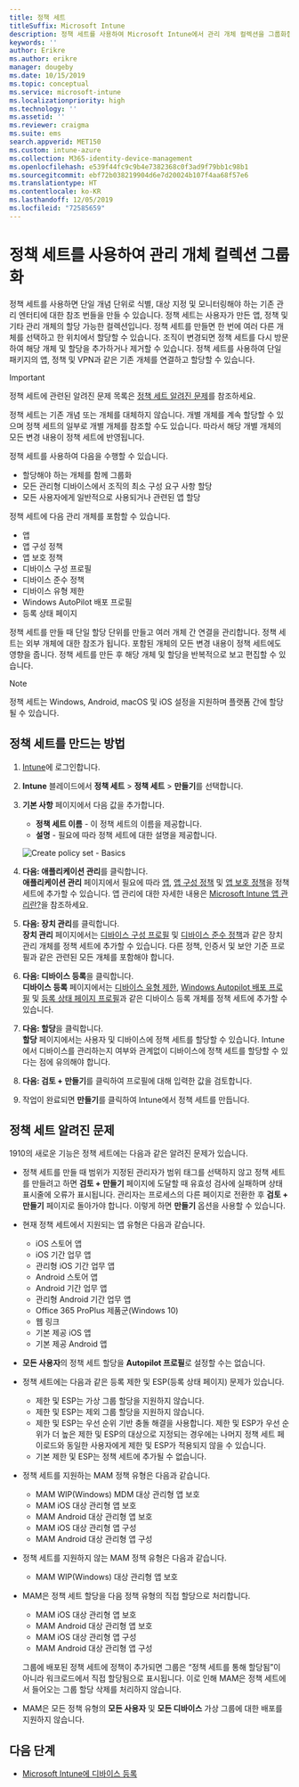 ```yaml
---
title: 정책 세트
titleSuffix: Microsoft Intune
description: 정책 세트를 사용하여 Microsoft Intune에서 관리 개체 컬렉션을 그룹화합니다.
keywords: ''
author: Erikre
ms.author: erikre
manager: dougeby
ms.date: 10/15/2019
ms.topic: conceptual
ms.service: microsoft-intune
ms.localizationpriority: high
ms.technology: ''
ms.assetid: ''
ms.reviewer: craigma
ms.suite: ems
search.appverid: MET150
ms.custom: intune-azure
ms.collection: M365-identity-device-management
ms.openlocfilehash: e539f44fc9c9b4e7382368c0f3ad9f79bb1c98b1
ms.sourcegitcommit: ebf72b038219904d6e7d20024b107f4aa68f57e6
ms.translationtype: HT
ms.contentlocale: ko-KR
ms.lasthandoff: 12/05/2019
ms.locfileid: "72585659"
---
```

# <a name="use-policy-sets-to-group-collections-of-management-objects"></a>정책 세트를 사용하여 관리 개체 컬렉션 그룹화

정책 세트를 사용하면 단일 개념 단위로 식별, 대상 지정 및 모니터링해야 하는 기존 관리 엔터티에 대한 참조 번들을 만들 수 있습니다. 정책 세트는 사용자가 만든 앱, 정책 및 기타 관리 개체의 할당 가능한 컬렉션입니다. 정책 세트를 만들면 한 번에 여러 다른 개체를 선택하고 한 위치에서 할당할 수 있습니다. 조직이 변경되면 정책 세트를 다시 방문하여 해당 개체 및 할당을 추가하거나 제거할 수 있습니다. 정책 세트를 사용하여 단일 패키지의 앱, 정책 및 VPN과 같은 기존 개체를 연결하고 할당할 수 있습니다. 

> [!IMPORTANT]
> 정책 세트에 관련된 알려진 문제 목록은 [정책 세트 알려진 문제](~/fundamentals/policy-sets.md#policy-sets-known-issues)를 참조하세요.

정책 세트는 기존 개념 또는 개체를 대체하지 않습니다. 개별 개체를 계속 할당할 수 있으며 정책 세트의 일부로 개별 개체를 참조할 수도 있습니다. 따라서 해당 개별 개체의 모든 변경 내용이 정책 세트에 반영됩니다. 

정책 세트를 사용하여 다음을 수행할 수 있습니다.

- 할당해야 하는 개체를 함께 그룹화
- 모든 관리형 디바이스에서 조직의 최소 구성 요구 사항 할당
- 모든 사용자에게 일반적으로 사용되거나 관련된 앱 할당

정책 세트에 다음 관리 개체를 포함할 수 있습니다.
- 앱
- 앱 구성 정책
- 앱 보호 정책
- 디바이스 구성 프로필
- 디바이스 준수 정책
- 디바이스 유형 제한
- Windows AutoPilot 배포 프로필
- 등록 상태 페이지

정책 세트를 만들 때 단일 할당 단위를 만들고 여러 개체 간 연결을 관리합니다. 정책 세트는 외부 개체에 대한 참조가 됩니다. 포함된 개체의 모든 변경 내용이 정책 세트에도 영향을 줍니다. 정책 세트를 만든 후 해당 개체 및 할당을 반복적으로 보고 편집할 수 있습니다. 

> [!NOTE]
> 정책 세트는 Windows, Android, macOS 및 iOS 설정을 지원하며 플랫폼 간에 할당될 수 있습니다.

## <a name="how-to-create-a-policy-set"></a>정책 세트를 만드는 방법

1. [Intune](https://go.microsoft.com/fwlink/?linkid=2090973)에 로그인합니다.
2. **Intune** 블레이드에서 **정책 세트** > **정책 세트** > **만들기**를 선택합니다.
3. **기본 사항** 페이지에서 다음 값을 추가합니다.
    - **정책 세트 이름** - 이 정책 세트의 이름을 제공합니다.
    - **설명** - 필요에 따라 정책 세트에 대한 설명을 제공합니다.
   <p>
   <img alt="Create policy set - Basics" src="~/fundamentals/media/policy-sets/policy-sets-01.png">

4. **다음: 애플리케이션 관리**를 클릭합니다.<br>
   **애플리케이션 관리** 페이지에서 필요에 따라 [앱](~/apps/apps-add.md), [앱 구성 정책](~/apps/app-configuration-policies-overview.md) 및 [앱 보호 정책](~/apps/app-protection-policy.md)을 정책 세트에 추가할 수 있습니다. 앱 관리에 대한 자세한 내용은 [Microsoft Intune 앱 관리란?](~/apps/app-management.md)을 참조하세요. 
5. **다음: 장치 관리**를 클릭합니다.<br>
   **장치 관리** 페이지에서는 [디바이스 구성 프로필](~/configuration/device-profiles.md) 및 [디바이스 준수 정책](~/protect/device-compliance-get-started.md)과 같은 장치 관리 개체를 정책 세트에 추가할 수 있습니다. 다른 정책, 인증서 및 보안 기준 프로필과 같은 관련된 모든 개체를 포함해야 합니다.
6. **다음: 디바이스 등록**을 클릭합니다.<br>
   **디바이스 등록** 페이지에서는 [디바이스 유형 제한](~/enrollment/enrollment-restrictions-set.md), [Windows Autopilot 배포 프로필](~/enrollment/enrollment-autopilot.md) 및 [등록 상태 페이지 프로필](~/enrollment/windows-enrollment-status.md)과 같은 디바이스 등록 개체를 정책 세트에 추가할 수 있습니다.
7. **다음: 할당**을 클릭합니다.<br>
   **할당** 페이지에서는 사용자 및 디바이스에 정책 세트를 할당할 수 있습니다. Intune에서 디바이스를 관리하는지 여부와 관계없이 디바이스에 정책 세트를 할당할 수 있다는 점에 유의해야 합니다.
8. **다음: 검토 + 만들기**를 클릭하여 프로필에 대해 입력한 값을 검토합니다.
9. 작업이 완료되면 **만들기**를 클릭하여 Intune에서 정책 세트를 만듭니다. 

## <a name="policy-sets-known-issues"></a>정책 세트 알려진 문제

1910의 새로운 기능은 정책 세트에는 다음과 같은 알려진 문제가 있습니다.

- 정책 세트를 만들 때 범위가 지정된 관리자가 범위 태그를 선택하지 않고 정책 세트를 만들려고 하면 **검토 + 만들기** 페이지에 도달할 때 유효성 검사에 실패하며 상태 표시줄에 오류가 표시됩니다. 관리자는 프로세스의 다른 페이지로 전환한 후 **검토 + 만들기** 페이지로 돌아가야 합니다. 이렇게 하면 **만들기** 옵션을 사용할 수 있습니다.  
 
- 현재 정책 세트에서 지원되는 앱 유형은 다음과 같습니다.
    - iOS 스토어 앱
    - iOS 기간 업무 앱
    - 관리형 iOS 기간 업무 앱
    - Android 스토어 앱
    - Android 기간 업무 앱
    - 관리형 Android 기간 업무 앱
    - Office 365 ProPlus 제품군(Windows 10)
    - 웹 링크
    - 기본 제공 iOS 앱
    - 기본 제공 Android 앱

- **모든 사용자**의 정책 세트 할당을 **Autopilot 프로필**로 설정할 수는 없습니다.

- 정책 세트에는 다음과 같은 등록 제한 및 ESP(등록 상태 페이지) 문제가 있습니다.
    - 제한 및 ESP는 가상 그룹 할당을 지원하지 않습니다.
    - 제한 및 ESP는 제외 그룹 할당을 지원하지 않습니다. 
    - 제한 및 ESP는 우선 순위 기반 충돌 해결을 사용합니다. 제한 및 ESP가 우선 순위가 더 높은 제한 및 ESP의 대상으로 지정되는 경우에는 나머지 정책 세트 페이로드와 동일한 사용자에게 제한 및 ESP가 적용되지 않을 수 있습니다.
    - 기본 제한 및 ESP는 정책 세트에 추가될 수 없습니다.

- 정책 세트를 지원하는 MAM 정책 유형은 다음과 같습니다. 
    - MAM WIP(Windows) MDM 대상 관리형 앱 보호 
    - MAM iOS 대상 관리형 앱 보호
    - MAM Android 대상 관리형 앱 보호
    - MAM iOS 대상 관리형 앱 구성
    - MAM Android 대상 관리형 앱 구성

- 정책 세트를 지원하지 않는 MAM 정책 유형은 다음과 같습니다. 
    - MAM WIP(Windows) 대상 관리형 앱 보호

- MAM은 정책 세트 할당을 다음 정책 유형의 직접 할당으로 처리합니다.
    - MAM iOS 대상 관리형 앱 보호
    - MAM Android 대상 관리형 앱 보호
    - MAM iOS 대상 관리형 앱 구성
    - MAM Android 대상 관리형 앱 구성

    그룹에 배포된 정책 세트에 정책이 추가되면 그룹은 “정책 세트를 통해 할당됨”이 아니라 워크로드에서 직접 할당됨으로 표시됩니다. 이로 인해 MAM은 정책 세트에서 들어오는 그룹 할당 삭제를 처리하지 않습니다.

- MAM은 모든 정책 유형의 **모든 사용자** 및 **모든 디바이스** 가상 그룹에 대한 배포를 지원하지 않습니다.

## <a name="next-steps"></a>다음 단계

- [Microsoft Intune에 디바이스 등록](~/enrollment/index.yml)